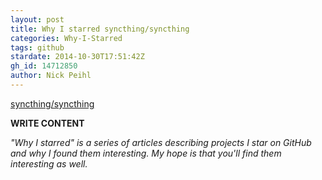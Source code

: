 ```yaml
---
layout: post
title: Why I starred syncthing/syncthing
categories: Why-I-Starred
tags: github
stardate: 2014-10-30T17:51:42Z
gh_id: 14712850
author: Nick Peihl
---
```


[syncthing/syncthing](star.repo.html_url)

**WRITE CONTENT**

*"Why I starred" is a series of articles describing projects I star on GitHub and why I found them interesting. My hope is that you'll find them interesting as well.*

